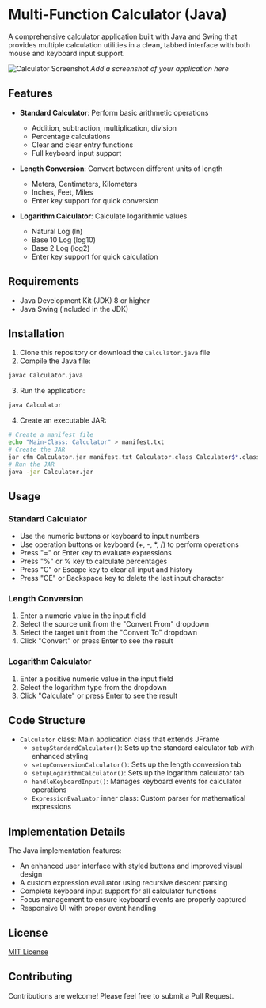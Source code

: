 # Multi-Function Calculator (Java)

A comprehensive calculator application built with Java and Swing that provides multiple calculation utilities in a clean, tabbed interface with both mouse and keyboard input support.

![Calculator Screenshot](screenshots/java_calculator.png)
*Add a screenshot of your application here*

## Features

- **Standard Calculator**: Perform basic arithmetic operations
  - Addition, subtraction, multiplication, division
  - Percentage calculations
  - Clear and clear entry functions
  - Full keyboard input support
  
- **Length Conversion**: Convert between different units of length
  - Meters, Centimeters, Kilometers
  - Inches, Feet, Miles
  - Enter key support for quick conversion
  
- **Logarithm Calculator**: Calculate logarithmic values
  - Natural Log (ln)
  - Base 10 Log (log10)
  - Base 2 Log (log2)
  - Enter key support for quick calculation

## Requirements

- Java Development Kit (JDK) 8 or higher
- Java Swing (included in the JDK)

## Installation

1. Clone this repository or download the `Calculator.java` file
2. Compile the Java file:

```bash
javac Calculator.java
```

3. Run the application:

```bash
java Calculator
```

4. Create an executable JAR:
```bash
# Create a manifest file
echo "Main-Class: Calculator" > manifest.txt
# Create the JAR
jar cfm Calculator.jar manifest.txt Calculator.class Calculator$*.class
# Run the JAR
java -jar Calculator.jar
```

## Usage

### Standard Calculator
- Use the numeric buttons or keyboard to input numbers
- Use operation buttons or keyboard (+, -, *, /) to perform operations
- Press "=" or Enter key to evaluate expressions
- Press "%" or % key to calculate percentages
- Press "C" or Escape key to clear all input and history
- Press "CE" or Backspace key to delete the last input character

### Length Conversion
1. Enter a numeric value in the input field
2. Select the source unit from the "Convert From" dropdown
3. Select the target unit from the "Convert To" dropdown
4. Click "Convert" or press Enter to see the result

### Logarithm Calculator
1. Enter a positive numeric value in the input field
2. Select the logarithm type from the dropdown
3. Click "Calculate" or press Enter to see the result

## Code Structure

- `Calculator` class: Main application class that extends JFrame
  - `setupStandardCalculator()`: Sets up the standard calculator tab with enhanced styling
  - `setupConversionCalculator()`: Sets up the length conversion tab
  - `setupLogarithmCalculator()`: Sets up the logarithm calculator tab
  - `handleKeyboardInput()`: Manages keyboard events for calculator operations
  - `ExpressionEvaluator` inner class: Custom parser for mathematical expressions

## Implementation Details

The Java implementation features:
- An enhanced user interface with styled buttons and improved visual design
- A custom expression evaluator using recursive descent parsing
- Complete keyboard input support for all calculator functions
- Focus management to ensure keyboard events are properly captured
- Responsive UI with proper event handling

## License

[MIT License](LICENSE)

## Contributing

Contributions are welcome! Please feel free to submit a Pull Request.
